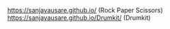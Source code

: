https://sanjayausare.github.io/ (Rock Paper Scissors)
https://sanjayausare.github.io/Drumkit/ (Drumkit)
